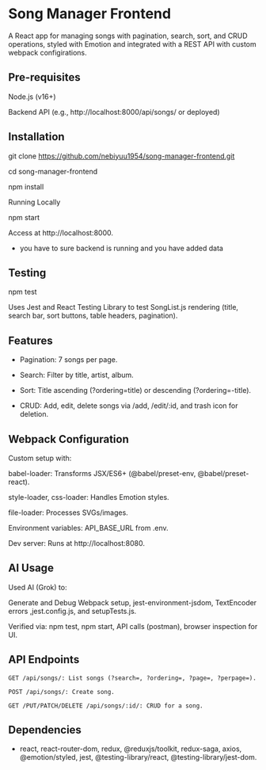 
# Song Manager Frontend

A React app for managing songs with pagination, search, sort, and CRUD operations, styled with Emotion and integrated with a REST API with custom webpack configirations.


## Pre-requisites

Node.js (v16+)

Backend API (e.g., http://localhost:8000/api/songs/ or deployed)

## Installation

git clone https://github.com/nebiyuu1954/song-manager-frontend.git

cd song-manager-frontend

npm install

Running Locally

npm start

Access at http://localhost:8000. 
- you have to sure backend is running and you have added data 

## Testing

npm test

Uses Jest and React Testing Library to test SongList.js rendering (title, search bar, sort buttons, table headers, pagination).

## Features

- Pagination: 7 songs per page.

- Search: Filter by title, artist, album.

- Sort: Title ascending (?ordering=title) or descending (?ordering=-title).

- CRUD: Add, edit, delete songs via /add, /edit/:id, and trash icon for deletion.

## Webpack Configuration

Custom setup with:

babel-loader: Transforms JSX/ES6+ (@babel/preset-env, @babel/preset-react).

style-loader, css-loader: Handles Emotion styles.

file-loader: Processes SVGs/images.

Environment variables: API\_BASE\_URL from .env.

Dev server: Runs at http://localhost:8080.

## AI Usage

Used AI (Grok) to:

Generate and Debug Webpack setup, jest-environment-jsdom, TextEncoder errors ,jest.config.js, and setupTests.js.

Verified via: npm test, npm start, API calls (postman), browser inspection for UI.

## API Endpoints
```http
GET /api/songs/: List songs (?search=, ?ordering=, ?page=, ?perpage=).
```

```http
POST /api/songs/: Create song.
```

```http
GET /PUT/PATCH/DELETE /api/songs/:id/: CRUD for a song.
```

## Dependencies

- react, react-router-dom, redux, @reduxjs/toolkit, redux-saga, axios, @emotion/styled, jest, @testing-library/react, @testing-library/jest-dom.